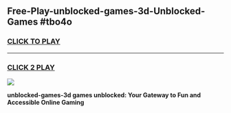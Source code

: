 
## Free-Play-unblocked-games-3d-Unblocked-Games #tbo4o
<h3>
<a href="https://news.freeplayer.one?title=unblocked-games-3d&ref=8M">CLICK TO PLAY</a></h3>
<hr>

<h3>
<a href="https://news.freeplayer.one?title=unblocked-games-3d&ref=8M">CLICK 2 PLAY</a>
  
</h3>

<a href="https://news.freeplayer.one?title=unblocked-games-3d&ref=8M"><img src="https://clearcache.store/games.png"></a>


**unblocked-games-3d games unblocked: Your Gateway to Fun and Accessible Online Gaming**
